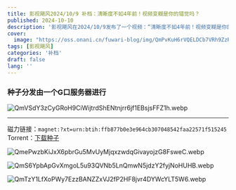 ```yaml
---
title: 影视飓风2024/10/9 补档：清晰度不如4年前！视频变糊是你的错觉吗？
published: 2024-10-10
description: '影视飓风在2024/10/9发布了一个视频：“清晰度不如4年前！视频变糊是你的错觉吗？”但仅发布几小时后就被全网下架，背后的原因令人忍俊不禁'
cover:
  image: "https://oss.onani.cn/fuwari-blog/img/QmPvKuH6rVQELDCb7VRh9ZzRbTfCA6pBzfNAYUYSiFQZB6.webp"
tags: [影视飓风]
categories: '补档'
draft: false 
lang: ''
---
```


### 种子分发由一个G口服务器进行

![QmVSdY3zCyGRoH9CiWijtrdShENtnjrr6jf1EBsjsFFZ1h.webp](https://oss.onani.cn/fuwari-blog/img/d0cf471816594985dfc73a8e1fa73344e4da7b34.webp)

---

磁力链接：`magnet:?xt=urn:btih:ffb877b0e3e964cb307048542faa22571f515245`
Torrent：[下载种子](https://r2-dl.afo.im/guest/%E6%B8%85%E6%99%B0%E5%BA%A6%E4%B8%8D%E5%A6%824%E5%B9%B4%E5%89%8D%EF%BC%81%E8%A7%86%E9%A2%91%E5%8F%98%E7%B3%8A%E6%98%AF%E4%BD%A0%E7%9A%84%E9%94%99%E8%A7%89%E5%90%97%EF%BC%9F.torrent)

![QmePwzbKiJxX6pbrGu5MvUyMjqxzwdqGivayojzG8FsweC.webp](https://oss.onani.cn/fuwari-blog/img/6dcc020b4806ca3aa9523a380cdada5a0ced1dc8.webp)

![QmS6YpbApGvXmgoL5u93QVNb5LnQmwN5jdzY2fyjNoHUHB.webp](https://oss.onani.cn/fuwari-blog/img/9b93ef5577e4941f0a47488fcce7ec2e796a11c4.webp)

![QmTzY1LfXoPWy7EzzBANZZxVJ2fP2HF8jvr4DYWcYLT5W6.webp](https://oss.onani.cn/fuwari-blog/img/978f2b7e67672ffecb26a7e51205b21c90c30a20.webp)
